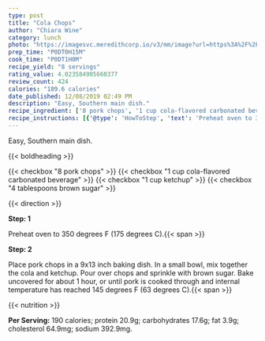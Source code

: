 ```yaml
---
type: post
title: "Cola Chops"
author: "Chiara Wine"
category: lunch
photo: "https://imagesvc.meredithcorp.io/v3/mm/image?url=https%3A%2F%2Fimages.media-allrecipes.com%2Fuserphotos%2F430340.jpg"
prep_time: "P0DT0H15M"
cook_time: "P0DT1H0M"
recipe_yield: "8 servings"
rating_value: 4.023584905660377
review_count: 424
calories: "189.6 calories"
date_published: 12/08/2019 02:49 PM
description: "Easy, Southern main dish."
recipe_ingredient: ['8 pork chops', '1 cup cola-flavored carbonated beverage', '1 cup ketchup', '4 tablespoons brown sugar']
recipe_instructions: [{'@type': 'HowToStep', 'text': 'Preheat oven to 350 degrees F (175 degrees C).\n'}, {'@type': 'HowToStep', 'text': 'Place pork chops in a 9x13 inch baking dish. In a small bowl, mix together the cola and ketchup. Pour over chops and sprinkle with brown sugar. Bake uncovered for about 1 hour, or until pork is cooked through and internal temperature has reached 145 degrees F (63 degrees C).\n'}]
---
```


Easy, Southern main dish. 

{{< boldheading >}}

{{< checkbox "8  pork chops" >}}
{{< checkbox "1 cup cola-flavored carbonated beverage" >}}
{{< checkbox "1 cup ketchup" >}}
{{< checkbox "4 tablespoons brown sugar" >}}


{{< direction >}}

**Step: 1**

Preheat oven to 350 degrees F (175 degrees C).{{< span >}}

**Step: 2**

Place pork chops in a 9x13 inch baking dish. In a small bowl, mix together the cola and ketchup. Pour over chops and sprinkle with brown sugar. Bake uncovered for about 1 hour, or until pork is cooked through and internal temperature has reached 145 degrees F (63 degrees C).{{< span >}}

{{< nutrition >}}

**Per Serving:** 190 calories; protein 20.9g; carbohydrates 17.6g; fat 3.9g; cholesterol 64.9mg; sodium 392.9mg.